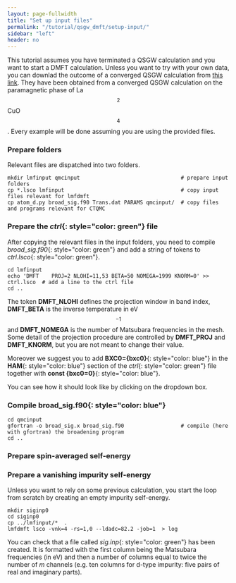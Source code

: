 ```yaml
---
layout: page-fullwidth
title: "Set up input files"
permalink: "/tutorial/qsgw_dmft/setup-input/"
sidebar: "left"
header: no
---
```

This tutorial assumes you have terminated a QSGW calculation and you want to start a DMFT calculation.
Unless you want to try with your own data, you can downlad the outcome of a converged QSGW calculation from [this link](https://lordcephei.github.io/assets/download/inputfiles/dmft1.tar.gz). They have been obtained from a converged QSGW calculation on the paramagnetic phase of La$$_2$$CuO$$_4$$. Every example will be done assuming you are using the provided files.

### Prepare folders

Relevant files are dispatched into two folders.

```
mkdir lmfinput qmcinput                                # prepare input folders
cp *.lsco lmfinput                                     # copy input files relevant for lmfdmft
cp atom_d.py broad_sig.f90 Trans.dat PARAMS qmcinput/  # copy files and programs relevant for CTQMC
```

### Prepare the *ctrl*{: style="color: green"} file

After copying the relevant files in the input folders, you need to compile *broad_sig.f90*{: style="color: green"} and add a string of tokens to *ctrl.lsco*{: style="color: green"}. 

```
cd lmfinput
echo 'DMFT    PROJ=2 NLOHI=11,53 BETA=50 NOMEGA=1999 KNORM=0' >> ctrl.lsco  # add a line to the ctrl file 
cd ..
```
The token **DMFT_NLOHI** defines the projection window in band index, **DMFT_BETA** is the inverse temperature in eV$$^{-1}$$ and **DMFT_NOMEGA** is the number of Matsubara frequencies in the mesh. Some detail of the projection procedure are controlled by **DMFT_PROJ** and **DMFT_KNORM**, but you are not meant to change their value.

Moreover we suggest you to add **BXC0={bxc0}**{: style="color: blue"} in the **HAM**{: style="color: blue"} section of the *ctrl*{: style="color: green"} file together with **const {bxc0=0}**{: style="color: blue"}.

You can see how it should look like by clicking on the dropdown box.


### Compile **broad_sig.f90**{: style="color: blue"}

```
cd qmcinput
gfortran -o broad_sig.x broad_sig.f90                  # compile (here with gfortran) the broadening program
cd ..
```

### Prepare spin-averaged self-energy

### Prepare a vanishing impurity self-energy 
Unless you want to rely on some previous calculation, you start the loop from scratch by creating an empty impurity self-energy. 

```
mkdir siginp0
cd siginp0
cp ../lmfinput/*  . 
lmfdmft lsco -vnk=4 -rs=1,0 --ldadc=82.2 -job=1  > log
```

You can check that a file called *sig.inp*{: style="color: green"} has been created. It is formatted with the first column being the Matsubara frequencies (in eV) and then a number of columns equal to twice the number of _m_ channels (e.g. ten columns for d-type impurity: five pairs of real and imaginary parts).


